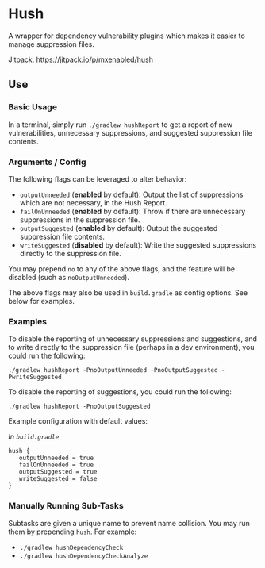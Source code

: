 # Hush

A wrapper for dependency vulnerability plugins which makes it easier to manage suppression files.

Jitpack: https://jitpack.io/p/mxenabled/hush

## Use

### Basic Usage

In a terminal, simply run `./gradlew hushReport` to get a report of new vulnerabilities, unnecessary suppressions, and 
suggested suppression file contents.

### Arguments / Config

The following flags can be leveraged to alter behavior:

   - `outputUnneeded` (**enabled** by default): Output the list of suppressions which are not necessary, in the Hush 
Report.
   - `failOnUnneeded` (**enabled** by default): Throw if there are unnecessary suppressions in the suppression file.
   - `outputSuggested` (**enabled** by default): Output the suggested suppression file contents.
   - `writeSuggested` (**disabled** by default): Write the suggested suppressions directly to the suppression file.

You may prepend `no` to any of the above flags, and the feature will be disabled (such as `noOutputUnneeded`).

The above flags may also be used in `build.gradle` as config options. See below for examples.

### Examples

To disable the reporting of unnecessary suppressions and suggestions, and to write directly to the suppression file
(perhaps in a dev environment), you could run the following:

```
./gradlew hushReport -PnoOutputUnneeded -PnoOutputSuggested -PwriteSuggested
```

To disable the reporting of suggestions, you could run the following:

```
./gradlew hushReport -PnoOutputSuggested
```

Example configuration with default values:

_In `build.gradle`_

```
hush {
   outputUnneeded = true
   failOnUnneeded = true
   outputSuggested = true
   writeSuggested = false
}
```

### Manually Running Sub-Tasks

Subtasks are given a unique name to prevent name collision. You may run them by prepending `hush`. For example:

   - `./gradlew hushDependencyCheck`
   - `./gradlew hushDependencyCheckAnalyze`
